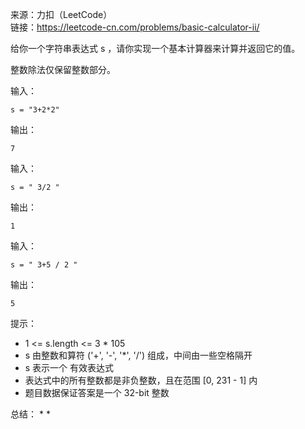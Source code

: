 
来源：力扣（LeetCode）  
链接：https://leetcode-cn.com/problems/basic-calculator-ii/

给你一个字符串表达式 s ，请你实现一个基本计算器来计算并返回它的值。

整数除法仅保留整数部分。


输入：
```
s = "3+2*2"
```
输出：
```
7
```

输入：
```
s = " 3/2 "
```
输出：
```
1
```
输入：
```
s = " 3+5 / 2 "
```
输出：
```
5
```

提示：
    

* 1 <= s.length <= 3 * 105
* s 由整数和算符 ('+', '-', '*', '/') 组成，中间由一些空格隔开
* s 表示一个 有效表达式
* 表达式中的所有整数都是非负整数，且在范围 [0, 231 - 1] 内
*  题目数据保证答案是一个 32-bit 整数

总结：
* 
* 